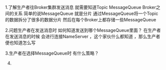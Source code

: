 1.了解生产者往Broker集群发送消息  就需要知道Topic MessageQueue Broker之间的关系
简单的说MessageQueue 就是分片  通过MessageQueue将一个Topic的数据拆分了很多的数据分片 然后在每个Broker上都存储一些MessageQueue


2.问题生产者在发送消息时 如何知道发送到哪个MessageQueue里面？
 在生产者在发送消息的时候 会进行连接NameServer ，这个家伙什么都知道 ，那么生产者便也知道怎么写

3.生产者在选择MessageQueue时 有什么策略？


4. 
 